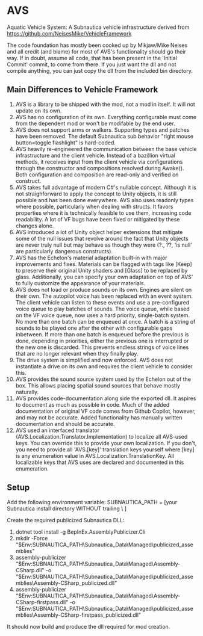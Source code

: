 # AVS
Aquatic Vehicle System: A Subnautica vehicle infrastructure derived from https://github.com/NeisesMike/VehicleFramework

The code foundation has mostly been cooked up by Mikjaw/Mike Neises and all credit (and blame) for most of AVS's functionality should go their way.
If in doubt, assume all code, that has been present in the 'Initial Commit' commit, to come from there.
If you just want the dll and not compile anything, you can just copy the dll from the included bin directory.

## Main Differences to Vehicle Framework

1) AVS is a library to be shipped with the mod, not a mod in itself. It will not update on its own.
2) AVS has no configuration of its own. Everything configurable must come from the dependent mod or won't be modifable by the end user.
3) AVS does not support arms or walkers. Supporting types and patches have been removed.
	The default Subnautica sub behavior "right mouse button=toggle flashlight" is hard-coded.
4) AVS heavily re-engineered the communication between the base vehicle infrastructure and the client vehicle.
	Instead of a bazillion virtual methods, it receives input from the client vehicle via configurations through the constructor
	and compositions resolved during Awake().
	Both configuration and composition are read-only and verified on construct.
5) AVS takes full advantage of modern C#'s nullable concept.
	Although it is not straighforward to apply the concept to Unity objects, it is still possible and has been done everywhere.
	AVS also uses readonly types where possible, particularly when dealing with structs.
	It favors properties where it is technically feasible to use them, increasing code readability.
	A lot of VF bugs have been fixed or mitigated by these changes alone.
6) AVS introduced a lot of Unity object helper extensions that mitigate some of the null issues that revolve around the fact
	that Unity objects are never truly null but may behave as though they were (?., ??, 'is null' are particularly dangerous constructs).
7) AVS has the Echelon's material adaptation built-in with major improvements and fixes.
	Materials can be flagged with tags like [Keep] to preserve their original Unity shaders and [Glass] to be replaced by glass.
	Additionally, you can specify your own adaptation on top of AVS' to fully customize the appearance of your materials.
8) AVS does not load or produce sounds on its own. Engines are silent on their own.
	The autopilot voice has been replaced with an event system.
	The client vehicle can listen to these events and use a pre-configured voice queue to play batches of sounds.
	The voice queue, while based on the VF voice queue, now uses a hard priority, single-batch system.
	No more than one batch can be enqueued at once.
	A batch is a string of sounds to be played one after the other with configurable gaps inbetween.
	If more than one batch is enqueued before the previous is done, depending in priorities,
	either the previous one is interrupted or the new one is discarded.
	This prevents endless strings of voice lines that are no longer relevant when they finally play.
9) The drive system is simplified and now enforced. AVS does not instantiate a drive on its own and requires the client vehicle to consider this.
10) AVS provides the sound source system used by the Echelon out of the box. This allows placing spatial sound sources that behave mostly naturally.
11) AVS provides code-documentation along side the exported dll. It aspires to document as much as possible in code.
	Much of the added documentation of original VF code comes from Github Copilot, however, and may not be accurate.
	Added functionality has manually written documentation and should be accurate.
12) AVS used an interfaced translator (AVS.Localization.Translator.Implementation) to localize all AVS-used keys.
	You can override this to provide your own localization. If you don't, you need to provide all 'AVS.[key]' translation keys yourself where [key] is any enumeration value in AVS.Localization.TranslationKey.
	All localizable keys that AVS uses are declared and documented in this enumeration.


## Setup

Add the following environment variable:
SUBNAUTICA_PATH = [your Subnautica install directory WITHOUT trailing \ ]


Create the required publicized Subnautica DLL:

1) dotnet tool install -g BepInEx.AssemblyPublicizer.Cli
2) mkdir -Force "$Env:SUBNAUTICA_PATH\Subnautica_Data\Managed\publicized_assemblies"
3) assembly-publicizer "$Env:SUBNAUTICA_PATH\Subnautica_Data\Managed\Assembly-CSharp.dll" -o "$Env:SUBNAUTICA_PATH\Subnautica_Data\Managed\publicized_assemblies\Assembly-CSharp_publicized.dll"
4) assembly-publicizer "$Env:SUBNAUTICA_PATH\Subnautica_Data\Managed\Assembly-CSharp-firstpass.dll" -o "$Env:SUBNAUTICA_PATH\Subnautica_Data\Managed\publicized_assemblies\Assembly-CSharp-firstpass_publicized.dll"

It should now build and produce the dll required for mod creation.
